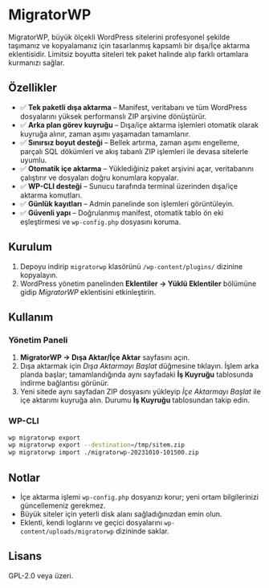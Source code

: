 # MigratorWP

MigratorWP, büyük ölçekli WordPress sitelerini profesyonel şekilde taşımanız ve kopyalamanız için tasarlanmış kapsamlı bir dışa/İçe aktarma eklentisidir. Limitsiz boyutta siteleri tek paket halinde alıp farklı ortamlara kurmanızı sağlar.

## Özellikler

- ✅ **Tek paketli dışa aktarma** – Manifest, veritabanı ve tüm WordPress dosyalarını yüksek performanslı ZIP arşivine dönüştürür.
- ✅ **Arka plan görev kuyruğu** – Dışa/içe aktarma işlemleri otomatik olarak kuyruğa alınır, zaman aşımı yaşamadan tamamlanır.
- ✅ **Sınırsız boyut desteği** – Bellek artırma, zaman aşımı engelleme, parçalı SQL dökümleri ve akış tabanlı ZIP işlemleri ile devasa sitelerle uyumlu.
- ✅ **Otomatik içe aktarma** – Yüklediğiniz paket arşivini açar, veritabanını çalıştırır ve dosyaları doğru konumlara kopyalar.
- ✅ **WP-CLI desteği** – Sunucu tarafında terminal üzerinden dışa/içe aktarma komutları.
- ✅ **Günlük kayıtları** – Admin panelinde son işlemleri görüntüleyin.
- ✅ **Güvenli yapı** – Doğrulanmış manifest, otomatik tablo ön eki eşleştirmesi ve `wp-config.php` dosyasını koruma.

## Kurulum

1. Depoyu indirip `migratorwp` klasörünü `/wp-content/plugins/` dizinine kopyalayın.
2. WordPress yönetim panelinden **Eklentiler → Yüklü Eklentiler** bölümüne gidip *MigratorWP* eklentisini etkinleştirin.

## Kullanım

### Yönetim Paneli

1. **MigratorWP → Dışa Aktar/İçe Aktar** sayfasını açın.
2. Dışa aktarmak için *Dışa Aktarmayı Başlat* düğmesine tıklayın. İşlem arka planda başlar; tamamlandığında aynı sayfadaki **İş Kuyruğu** tablosunda indirme bağlantısı görünür.
3. Yeni sitede aynı sayfadan ZIP dosyasını yükleyip *İçe Aktarmayı Başlat* ile içe aktarımı kuyruğa alın. Durumu **İş Kuyruğu** tablosundan takip edin.

### WP-CLI

```bash
wp migratorwp export
wp migratorwp export --destination=/tmp/sitem.zip
wp migratorwp import ./migratorwp-20231010-101500.zip
```

## Notlar

- İçe aktarma işlemi `wp-config.php` dosyanızı korur; yeni ortam bilgilerinizi güncellemeniz gerekmez.
- Büyük siteler için yeterli disk alanı sağladığınızdan emin olun.
- Eklenti, kendi loglarını ve geçici dosyalarını `wp-content/uploads/migratorwp` dizininde saklar.

## Lisans

GPL-2.0 veya üzeri.

